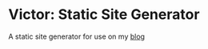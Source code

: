 # Victor: Static Site Generator
A static site generator for use on my [blog](https://lukebriggs.dev)